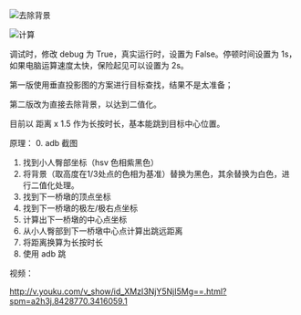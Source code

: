 ![去除背景](http://upload-images.jianshu.io/upload_images/576195-49002e3d302a8f51.png?imageMogr2/auto-orient/strip%7CimageView2/2/w/1240)

![计算](http://upload-images.jianshu.io/upload_images/576195-fd957e0c51330db5.png?imageMogr2/auto-orient/strip%7CimageView2/2/w/1240)



调试时，修改 debug 为 True，真实运行时，设置为 False。停顿时间设置为 1s，如果电脑运算速度太快，保险起见可以设置为 2s。

第一版使用垂直投影图的方案进行目标查找，结果不是太准备；

第二版改为直接去除背景，以达到二值化。

目前以 距离 x 1.5 作为长按时长，基本能跳到目标中心位置。

原理：
0. adb 截图
1. 找到小人臀部坐标（hsv 色相紫黑色）
2. 将背景（取高度在1/3处点的色相为基准）替换为黑色，其余替换为白色，进行二值化处理。
3. 找到下一桥墩的顶点坐标
4. 找到下一桥墩的极左/极右点坐标
5. 计算出下一桥墩的中心点坐标
6. 从小人臀部到下一桥墩中心点计算出跳远距离
7. 将距离换算为长按时长
8. 使用 adb 跳

视频：

http://v.youku.com/v_show/id_XMzI3NjY5NjI5Mg==.html?spm=a2h3j.8428770.3416059.1
